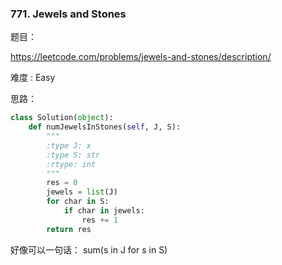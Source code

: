 ### 771. Jewels and Stones



题目： 

<https://leetcode.com/problems/jewels-and-stones/description/>


难度 : Easy



思路：


```python
class Solution(object):
    def numJewelsInStones(self, J, S):
        """
        :type J: x
        :type S: str
        :rtype: int
        """
        res = 0
        jewels = list(J)
        for char in S:
            if char in jewels:
                res += 1
        return res
```


好像可以一句话： sum(s in J for s in S)




